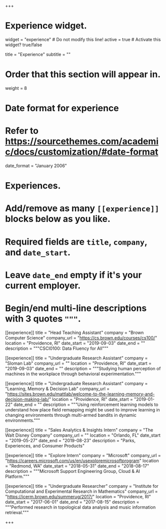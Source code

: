 +++
# Experience widget.
widget = "experience"  # Do not modify this line!
active = true  # Activate this widget? true/false

title = "Experience"
subtitle = ""

# Order that this section will appear in.
weight = 8

# Date format for experience
#   Refer to https://sourcethemes.com/academic/docs/customization/#date-format
date_format = "January 2006"

# Experiences.
#   Add/remove as many `[[experience]]` blocks below as you like.
#   Required fields are `title`, `company`, and `date_start`.
#   Leave `date_end` empty if it's your current employer.
#   Begin/end multi-line descriptions with 3 quotes `"""`.
  
[[experience]]
  title = "Head Teaching Assistant"
  company = "Brown Computer Science"
  company_url = "https://cs.brown.edu/courses/cs100/"
  location = "Providence, RI"
  date_start = "2019-09-03"
  date_end = ""
  description = """CSCI0100: Data Fluency for All"""
  
[[experience]]
  title = "Undergraduate Research Assistant"
  company = "Sloman Lab"
  company_url = ""
  location = "Providence, RI"
  date_start = "2019-09-03"
  date_end = ""
  description = """Studying human perception of machines in the workplace through behavioral experimentation."""
  
[[experience]]
  title = "Undergraduate Research Assistant"
  company = "Learning, Memory & Decision Lab"
  company_url = "https://sites.brown.edu/mattlab/welcome-to-the-learning-memory-and-decision-making-lab/"
  location = "Providence, RI"
  date_start = "2019-01-22"
  date_end = ""
  description = """Using reinforcement learning models to understand how place field remapping might be used to improve learning in changing environments through multi-armed bandits in dynamic environments."""
  
[[experience]]
  title = "Sales Analytics & Insights Intern"
  company = "The Walt Disney Company"
  company_url = ""
  location = "Orlando, FL"
  date_start = "2019-05-27"
  date_end = "2019-08-23"
  description = "Parks, Experiences, and Consumer Products"

[[experience]]
  title = "Explore Intern"
  company = "Microsoft"
  company_url = "https://careers.microsoft.com/us/en/usexploremicrosoftprogram"
  location = "Redmond, WA"
  date_start = "2018-05-31"
  date_end = "2018-08-17"
  description = """Microsoft Support Engineering Group, Cloud & AI Platform."""
  
[[experience]]
  title = "Undergraduate Researcher"
  company = "Institute for Computational and Experimental Research in Mathematics"
  company_url = "https://icerm.brown.edu/summerug/2017/"
  location = "Providence, RI"
  date_start = "2017-06-01"
  date_end = "2017-08-15"
  description = """Performed research in topological data analysis and music information retrieval."""

+++
